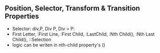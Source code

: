## Position, Selector, Transform & Transition Properties

- Selector: div,P, Div P, Div > P:
- First Letter, :First Line, :First Child, :LastChild, :Nth Child(), :Nth Last Child(), ::Selection
- logic can be writen in nth-child property's ()